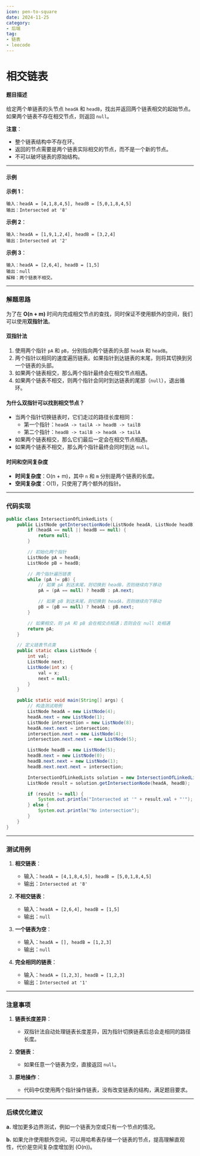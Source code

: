```yaml
---
icon: pen-to-square
date: 2024-11-25
category:
- 后端
tag:
- 链表
- leecode
---
```

# 相交链表

#### 题目描述

给定两个单链表的头节点 `headA` 和 `headB`，找出并返回两个链表相交的起始节点。如果两个链表不存在相交节点，则返回 `null`。

**注意**：
- 整个链表结构中不存在环。
- 返回的节点需要是两个链表实际相交的节点，而不是一个新的节点。
- 不可以破坏链表的原始结构。

---

#### 示例

**示例 1**：

```
输入：headA = [4,1,8,4,5], headB = [5,0,1,8,4,5]
输出：Intersected at '8'
```

**示例 2**：

```
输入：headA = [1,9,1,2,4], headB = [3,2,4]
输出：Intersected at '2'
```

**示例 3**：

```
输入：headA = [2,6,4], headB = [1,5]
输出：null
解释：两个链表不相交。
```

---

### 解题思路

为了在 **O(n + m)** 时间内完成相交节点的查找，同时保证不使用额外的空间，我们可以使用**双指针法**。

#### 双指针法

1. 使用两个指针 `pA` 和 `pB`，分别指向两个链表的头部 `headA` 和 `headB`。
2. 两个指针以相同的速度遍历链表。如果指针到达链表的末尾，则将其切换到另一个链表的头部。
3. 如果两个链表相交，那么两个指针最终会在相交节点相遇。
4. 如果两个链表不相交，则两个指针会同时到达链表的尾部（`null`），退出循环。

#### 为什么双指针可以找到相交节点？

- 当两个指针切换链表时，它们走过的路径长度相同：
    - 第一个指针：`headA -> tailA -> headB -> tailB`
    - 第二个指针：`headB -> tailB -> headA -> tailA`
- 如果两个链表相交，那么它们最后一定会在相交节点相遇。
- 如果两个链表不相交，那么两个指针最终会同时到达 `null`。

#### 时间和空间复杂度
- **时间复杂度**：O(n + m)，其中 `n` 和 `m` 分别是两个链表的长度。
- **空间复杂度**：O(1)，只使用了两个额外的指针。

---

### 代码实现

```java
public class IntersectionOfLinkedLists {
    public ListNode getIntersectionNode(ListNode headA, ListNode headB) {
        if (headA == null || headB == null) {
            return null;
        }

        // 初始化两个指针
        ListNode pA = headA;
        ListNode pB = headB;

        // 两个指针遍历链表
        while (pA != pB) {
            // 如果 pA 到达末尾，则切换到 headB，否则继续向下移动
            pA = (pA == null) ? headB : pA.next;

            // 如果 pB 到达末尾，则切换到 headA，否则继续向下移动
            pB = (pB == null) ? headA : pB.next;
        }

        // 如果相交，则 pA 和 pB 会在相交点相遇；否则会在 null 处相遇
        return pA;
    }

    // 定义链表节点类
    public static class ListNode {
        int val;
        ListNode next;
        ListNode(int x) {
            val = x;
            next = null;
        }
    }

    public static void main(String[] args) {
        // 构造测试用例
        ListNode headA = new ListNode(4);
        headA.next = new ListNode(1);
        ListNode intersection = new ListNode(8);
        headA.next.next = intersection;
        intersection.next = new ListNode(4);
        intersection.next.next = new ListNode(5);

        ListNode headB = new ListNode(5);
        headB.next = new ListNode(0);
        headB.next.next = new ListNode(1);
        headB.next.next.next = intersection;

        IntersectionOfLinkedLists solution = new IntersectionOfLinkedLists();
        ListNode result = solution.getIntersectionNode(headA, headB);

        if (result != null) {
            System.out.println("Intersected at '" + result.val + "'");
        } else {
            System.out.println("No intersection");
        }
    }
}
```

---

### 测试用例

1. **相交链表**：
    - 输入：`headA = [4,1,8,4,5], headB = [5,0,1,8,4,5]`
    - 输出：`Intersected at '8'`

2. **不相交链表**：
    - 输入：`headA = [2,6,4], headB = [1,5]`
    - 输出：`null`

3. **一个链表为空**：
    - 输入：`headA = [], headB = [1,2,3]`
    - 输出：`null`

4. **完全相同的链表**：
    - 输入：`headA = [1,2,3], headB = [1,2,3]`
    - 输出：`Intersected at '1'`

---

### 注意事项

1. **链表长度差异**：
    - 双指针法自动处理链表长度差异，因为指针切换链表后总会走相同的路径长度。

2. **空链表**：
    - 如果任意一个链表为空，直接返回 `null`。

3. **原地操作**：
    - 代码中仅使用两个指针操作链表，没有改变链表的结构，满足题目要求。

---

### 后续优化建议

**a.** 增加更多边界测试，例如一个链表为空或只有一个节点的情况。

**b.** 如果允许使用额外空间，可以用哈希表存储一个链表的节点，提高理解直观性，代价是空间复杂度增加到 \(O(n)\)。